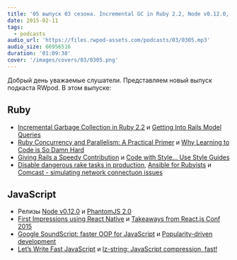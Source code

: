 ```yaml
---
title: '05 выпуск 03 сезона. Incremental GC in Ruby 2.2, Node v0.12.0, First Impressions using React Native и прочее'
date: 2015-02-11
tags:
  - podcasts
audio_url: 'https://files.rwpod-assets.com/podcasts/03/0305.mp3'
audio_size: 66956516
duration: '01:09:38'
cover: '/images/covers/03/0305.png'
---
```


Добрый день уважаемые слушатели. Представляем новый выпуск подкаста RWpod. В этом выпуске:

## Ruby

- [Incremental Garbage Collection in Ruby 2.2](http://engineering.heroku.com/blogs/2015-02-04-incremental-gc) и [Getting Into Rails Model Queries](http://6ftdan.com/allyourdev/2015/02/06/getting-into-rails-model-queries/)
- [Ruby Concurrency and Parallelism: A Practical Primer](http://www.toptal.com/ruby/ruby-concurrency-and-parallelism-a-practical-primer) и [Why Learning to Code is So Damn Hard](http://www.vikingcodeschool.com/posts/why-learning-to-code-is-so-damn-hard)
- [Giving Rails a Speedy Contribution](http://blog.kaspth.com/2015/02/02/Giving-Rails-a-Speedy-Contribution.html) и [Code with Style... Use Style Guides](https://www.greanetree.com/blog/code-with-style-use-style-guides)
- [Disable dangerous rake tasks in production](http://www.developingandstuff.com/2014/06/disable-dangerous-rake-tasks-in.html?m=1), [Ansible for Rubyists](https://medium.com/@KamilLelonek/ansible-for-rubyists-22533bd98) и [Comcast - simulating network connectuon issues](https://github.com/tylertreat/Comcast)

## JavaScript

- Релизы [Node v0.12.0](http://blog.nodejs.org/2015/02/06/node-v0-12-0-stable/) и [PhantomJS 2.0](http://phantomjs.org/release-2.0.html)
- [First Impressions using React Native](http://jlongster.com/First-Impressions-using-React-Native) и [Takeaways from React.js Conf 2015](http://kevinold.com/2015/01/31/takeaways-from-reactjs-conf-2015.html)
- [Google SoundScript: faster OOP for JavaScript](http://www.2ality.com/2015/02/soundscript.html) и [Popularity-driven development](http://ferrante.pl/frontend/javascript/popularity-driven-development/)
- [Let’s Write Fast JavaScript](https://medium.com/the-javascript-collection/lets-write-fast-javascript-2b03c5575d9e) и [lz-string: JavaScript compression, fast!](http://pieroxy.net/blog/pages/lz-string/index.html)
